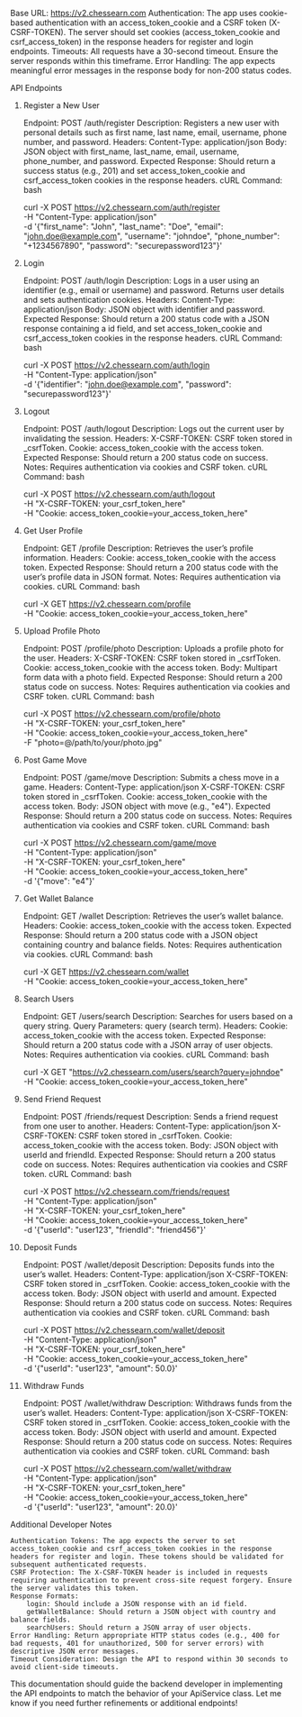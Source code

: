 Base URL: https://v2.chessearn.com
    Authentication:
        The app uses cookie-based authentication with an access_token_cookie and a CSRF token (X-CSRF-TOKEN).
        The server should set cookies (access_token_cookie and csrf_access_token) in the response headers for register and login endpoints.
    Timeouts: All requests have a 30-second timeout. Ensure the server responds within this timeframe.
    Error Handling: The app expects meaningful error messages in the response body for non-200 status codes.

API Endpoints
1. Register a New User

    Endpoint: POST /auth/register
    Description: Registers a new user with personal details such as first name, last name, email, username, phone number, and password.
    Headers: Content-Type: application/json
    Body: JSON object with first_name, last_name, email, username, phone_number, and password.
    Expected Response: Should return a success status (e.g., 201) and set access_token_cookie and csrf_access_token cookies in the response headers.
    cURL Command:
    bash

    curl -X POST https://v2.chessearn.com/auth/register \
      -H "Content-Type: application/json" \
      -d '{"first_name": "John", "last_name": "Doe", "email": "john.doe@example.com", "username": "johndoe", "phone_number": "+1234567890", "password": "securepassword123"}'

2. Login

    Endpoint: POST /auth/login
    Description: Logs in a user using an identifier (e.g., email or username) and password. Returns user details and sets authentication cookies.
    Headers: Content-Type: application/json
    Body: JSON object with identifier and password.
    Expected Response: Should return a 200 status code with a JSON response containing a id field, and set access_token_cookie and csrf_access_token cookies in the response headers.
    cURL Command:
    bash

    curl -X POST https://v2.chessearn.com/auth/login \
      -H "Content-Type: application/json" \
      -d '{"identifier": "john.doe@example.com", "password": "securepassword123"}'

3. Logout

    Endpoint: POST /auth/logout
    Description: Logs out the current user by invalidating the session.
    Headers:
        X-CSRF-TOKEN: CSRF token stored in _csrfToken.
        Cookie: access_token_cookie with the access token.
    Expected Response: Should return a 200 status code on success.
    Notes: Requires authentication via cookies and CSRF token.
    cURL Command:
    bash

    curl -X POST https://v2.chessearn.com/auth/logout \
      -H "X-CSRF-TOKEN: your_csrf_token_here" \
      -H "Cookie: access_token_cookie=your_access_token_here"

4. Get User Profile

    Endpoint: GET /profile
    Description: Retrieves the user’s profile information.
    Headers:
        Cookie: access_token_cookie with the access token.
    Expected Response: Should return a 200 status code with the user’s profile data in JSON format.
    Notes: Requires authentication via cookies.
    cURL Command:
    bash

    curl -X GET https://v2.chessearn.com/profile \
      -H "Cookie: access_token_cookie=your_access_token_here"

5. Upload Profile Photo

    Endpoint: POST /profile/photo
    Description: Uploads a profile photo for the user.
    Headers:
        X-CSRF-TOKEN: CSRF token stored in _csrfToken.
        Cookie: access_token_cookie with the access token.
    Body: Multipart form data with a photo field.
    Expected Response: Should return a 200 status code on success.
    Notes: Requires authentication via cookies and CSRF token.
    cURL Command:
    bash

    curl -X POST https://v2.chessearn.com/profile/photo \
      -H "X-CSRF-TOKEN: your_csrf_token_here" \
      -H "Cookie: access_token_cookie=your_access_token_here" \
      -F "photo=@/path/to/your/photo.jpg"

6. Post Game Move

    Endpoint: POST /game/move
    Description: Submits a chess move in a game.
    Headers:
        Content-Type: application/json
        X-CSRF-TOKEN: CSRF token stored in _csrfToken.
        Cookie: access_token_cookie with the access token.
    Body: JSON object with move (e.g., "e4").
    Expected Response: Should return a 200 status code on success.
    Notes: Requires authentication via cookies and CSRF token.
    cURL Command:
    bash

    curl -X POST https://v2.chessearn.com/game/move \
      -H "Content-Type: application/json" \
      -H "X-CSRF-TOKEN: your_csrf_token_here" \
      -H "Cookie: access_token_cookie=your_access_token_here" \
      -d '{"move": "e4"}'

7. Get Wallet Balance

    Endpoint: GET /wallet
    Description: Retrieves the user’s wallet balance.
    Headers:
        Cookie: access_token_cookie with the access token.
    Expected Response: Should return a 200 status code with a JSON object containing country and balance fields.
    Notes: Requires authentication via cookies.
    cURL Command:
    bash

    curl -X GET https://v2.chessearn.com/wallet \
      -H "Cookie: access_token_cookie=your_access_token_here"

8. Search Users

    Endpoint: GET /users/search
    Description: Searches for users based on a query string.
    Query Parameters: query (search term).
    Headers:
        Cookie: access_token_cookie with the access token.
    Expected Response: Should return a 200 status code with a JSON array of user objects.
    Notes: Requires authentication via cookies.
    cURL Command:
    bash

    curl -X GET "https://v2.chessearn.com/users/search?query=johndoe" \
      -H "Cookie: access_token_cookie=your_access_token_here"

9. Send Friend Request

    Endpoint: POST /friends/request
    Description: Sends a friend request from one user to another.
    Headers:
        Content-Type: application/json
        X-CSRF-TOKEN: CSRF token stored in _csrfToken.
        Cookie: access_token_cookie with the access token.
    Body: JSON object with userId and friendId.
    Expected Response: Should return a 200 status code on success.
    Notes: Requires authentication via cookies and CSRF token.
    cURL Command:
    bash

    curl -X POST https://v2.chessearn.com/friends/request \
      -H "Content-Type: application/json" \
      -H "X-CSRF-TOKEN: your_csrf_token_here" \
      -H "Cookie: access_token_cookie=your_access_token_here" \
      -d '{"userId": "user123", "friendId": "friend456"}'

10. Deposit Funds

    Endpoint: POST /wallet/deposit
    Description: Deposits funds into the user’s wallet.
    Headers:
        Content-Type: application/json
        X-CSRF-TOKEN: CSRF token stored in _csrfToken.
        Cookie: access_token_cookie with the access token.
    Body: JSON object with userId and amount.
    Expected Response: Should return a 200 status code on success.
    Notes: Requires authentication via cookies and CSRF token.
    cURL Command:
    bash

    curl -X POST https://v2.chessearn.com/wallet/deposit \
      -H "Content-Type: application/json" \
      -H "X-CSRF-TOKEN: your_csrf_token_here" \
      -H "Cookie: access_token_cookie=your_access_token_here" \
      -d '{"userId": "user123", "amount": 50.0}'

11. Withdraw Funds

    Endpoint: POST /wallet/withdraw
    Description: Withdraws funds from the user’s wallet.
    Headers:
        Content-Type: application/json
        X-CSRF-TOKEN: CSRF token stored in _csrfToken.
        Cookie: access_token_cookie with the access token.
    Body: JSON object with userId and amount.
    Expected Response: Should return a 200 status code on success.
    Notes: Requires authentication via cookies and CSRF token.
    cURL Command:
    bash

    curl -X POST https://v2.chessearn.com/wallet/withdraw \
      -H "Content-Type: application/json" \
      -H "X-CSRF-TOKEN: your_csrf_token_here" \
      -H "Cookie: access_token_cookie=your_access_token_here" \
      -d '{"userId": "user123", "amount": 20.0}'

Additional Developer Notes

    Authentication Tokens: The app expects the server to set access_token_cookie and csrf_access_token cookies in the response headers for register and login. These tokens should be validated for subsequent authenticated requests.
    CSRF Protection: The X-CSRF-TOKEN header is included in requests requiring authentication to prevent cross-site request forgery. Ensure the server validates this token.
    Response Formats:
        login: Should include a JSON response with an id field.
        getWalletBalance: Should return a JSON object with country and balance fields.
        searchUsers: Should return a JSON array of user objects.
    Error Handling: Return appropriate HTTP status codes (e.g., 400 for bad requests, 401 for unauthorized, 500 for server errors) with descriptive JSON error messages.
    Timeout Consideration: Design the API to respond within 30 seconds to avoid client-side timeouts.

This documentation should guide the backend developer in implementing the API endpoints to match the behavior of your ApiService class. Let me know if you need further refinements or additional endpoints!